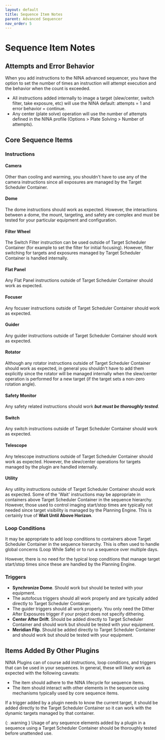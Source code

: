 ```yaml
---
layout: default
title: Sequence Item Notes
parent: Advanced Sequencer
nav_order: 5
---
```


# Sequence Item Notes

## Attempts and Error Behavior

When you add instructions to the NINA advanced sequencer, you have the option to set the number of times an instruction will attempt execution and the behavior when the count is exceeded.
- All instructions added internally to image a target (slew/center, switch filter, take exposure, etc) will use the NINA default: attempts = 1 and error behavior = continue.
- Any center (plate solve) operation will use the number of attempts defined in the NINA profile (Options > Plate Solving > Number of attempts).

## Core Sequence Items

### Instructions

#### Camera
Other than cooling and warming, you shouldn't have to use any of the camera instructions since all exposures are managed by the Target Scheduler Container.

#### Dome
The dome instructions should work as expected.  However, the interactions between a dome, the mount, targeting, and safety are complex and must be tested for your particular equipment and configuration.

#### Filter Wheel
The Switch Filter instruction can be used outside of Target Scheduler Container (for example to set the filter for initial focusing).  However, filter switching for targets and exposures managed by Target Scheduler Container is handled internally.

#### Flat Panel
Any Flat Panel instructions outside of Target Scheduler Container should work as expected.

#### Focuser
Any focuser instructions outside of Target Scheduler Container should work as expected.

#### Guider
Any guider instructions outside of Target Scheduler Container should work as expected.

#### Rotator
Although any rotator instructions outside of Target Scheduler Container should work as expected, in general you shouldn't have to add them explicitly since the rotator will be managed internally when the slew/center operation is performed for a new target (if the target sets a non-zero rotation angle).

#### Safety Monitor
Any safety related instructions should work **_but must be thoroughly tested_**.

#### Switch
Any switch instructions outside of Target Scheduler Container should work as expected.

#### Telescope
Any telescope instructions outside of Target Scheduler Container should work as expected.  However, the slew/center operations for targets managed by the plugin are handled internally.

#### Utility
Any utility instructions outside of Target Scheduler Container should work as expected.  Some of the 'Wait' instructions may be appropriate in containers above Target Scheduler Container in the sequence hierarchy.  However, those used to control imaging start/stop times are typically not needed since target visibility is managed by the Planning Engine.  This is certainly true of **Wait Until Above Horizon**.

### Loop Conditions
It may be appropriate to add loop conditions to containers above Target Scheduler Container in the sequence hierarchy.  This is often used to handle global concerns (Loop While Safe) or to run a sequence over multiple days.

However, there is no need for the typical loop conditions that manage target start/stop times since these are handled by the Planning Engine.

### Triggers
* **Synchronize Dome**.  Should work but should be tested with your equipment.
* The autofocus triggers should all work properly and are typically added directly to Target Scheduler Container.
* The guider triggers should all work properly.  You only need the Dither After Exposures trigger if your project does not specify dithering.
* **Center After Drift**.  Should be added directly to Target Scheduler Container and should work but should be tested with your equipment.
* **Meridian Flip**.  Should be added directly to Target Scheduler Container and should work but should be tested with your equipment.

## Items Added By Other Plugins

NINA Plugins can of course add instructions, loop conditions, and triggers that can be used in your sequences.  In general, these will likely work as expected with the following caveats:
* The item should adhere to the NINA lifecycle for sequence items.
* The item should interact with other elements in the sequence using mechanisms typically used by core sequence items.

If a trigger added by a plugin needs to know the current target, it should be added directly to the Target Scheduler Container so it can work with the dynamic targets managed by that container.

{: .warning }
Usage of any sequence elements added by a plugin in a sequence using a Target Scheduler Container should be thoroughly tested before unattended use.
